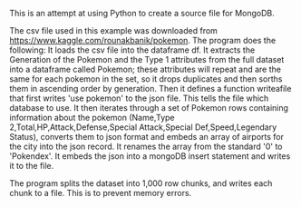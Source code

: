 This is an attempt at using Python to create a source file for MongoDB.

The csv file used in this example was downloaded from https://www.kaggle.com/rounakbanik/pokemon.  The program does the following:
It loads the csv file into the dataframe df.
It extracts the Generation of the Pokemon and the Type 1 attributes from the full dataset into a dataframe called Pokemon; these attributes will
repeat and are the same for each pokemon in the set, so it drops duplicates and then sorths them in ascending order by generation.
Then it defines a function writeafile that first writes 'use pokemon' to the json file.  This tells the file which database to use.
It then iterates through a set of Pokemon rows containing information about the pokemon (Name,Type 2,Total,HP,Attack,Defense,Special Attack,Special Def,Speed,Legendary Status), 
converts them to json format and embeds an array of airports for the city into the json record.
It renames the array from the standard '0' to 'Pokendex'.  It embeds the json into a mongoDB insert statement and writes it to the file.

The program splits the dataset into 1,000 row chunks, and writes each chunk to a file.  This is to prevent memory errors.